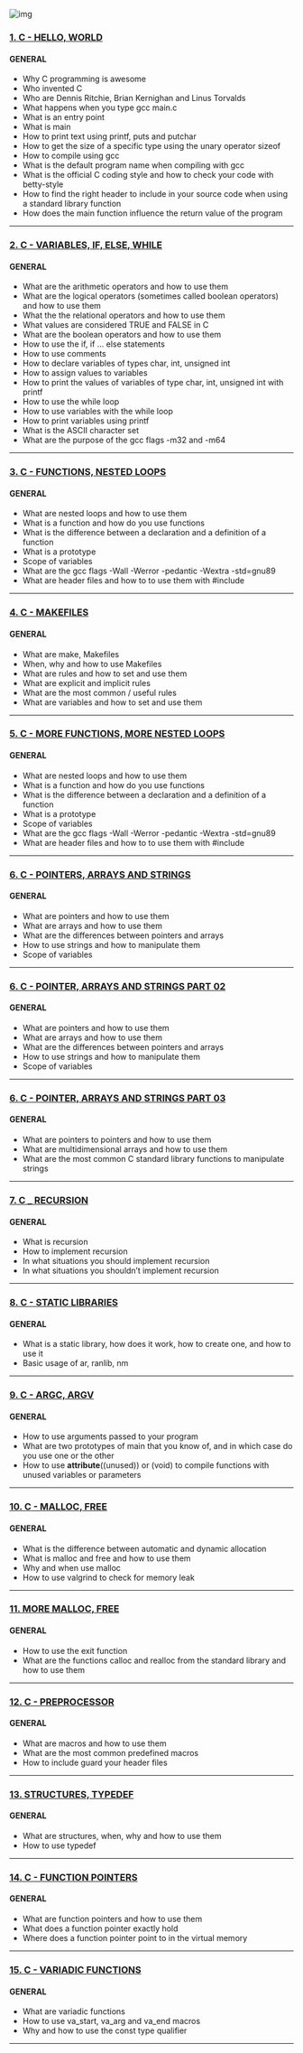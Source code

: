 ![img](https://ict.iitk.ac.in/wp-content/uploads/c-programming-2.jpg)

### [1. C - HELLO, WORLD](https://github.com/MathieuMorel62/holbertonschool-low_level_programming/tree/master/0x00-hello_world)
#### GENERAL

- Why C programming is awesome
- Who invented C 
- Who are Dennis Ritchie, Brian Kernighan and Linus Torvalds
- What happens when you type gcc main.c
- What is an entry point
- What is main
- How to print text using printf, puts and putchar
- How to get the size of a specific type using the unary operator sizeof
- How to compile using gcc
- What is the default program name when compiling with gcc
- What is the official C coding style and how to check your code with betty-style
- How to find the right header to include in your source code when using a standard library function
- How does the main function influence the return value of the program

-------------------------------


### [2. C - VARIABLES, IF, ELSE, WHILE](https://github.com/MathieuMorel62/holbertonschool-low_level_programming/tree/master/variables_if_else_while)
#### GENERAL

- What are the arithmetic operators and how to use them
- What are the logical operators (sometimes called boolean operators) and how to use them
- What the the relational operators and how to use them
- What values are considered TRUE and FALSE in C
- What are the boolean operators and how to use them
- How to use the if, if ... else statements
- How to use comments
- How to declare variables of types char, int, unsigned int
- How to assign values to variables
- How to print the values of variables of type char, int, unsigned int with printf
- How to use the while loop
- How to use variables with the while loop
- How to print variables using printf
- What is the ASCII character set
- What are the purpose of the gcc flags -m32 and -m64

--------------------------------

### [3. C - FUNCTIONS, NESTED LOOPS](https://github.com/MathieuMorel62/holbertonschool-low_level_programming/tree/master/functions_nested_loops)
#### GENERAL

- What are nested loops and how to use them
- What is a function and how do you use functions
- What is the difference between a declaration and a definition of a function
- What is a prototype
- Scope of variables
- What are the gcc flags -Wall -Werror -pedantic -Wextra -std=gnu89
- What are header files and how to to use them with #include

--------------------------------------

### [4. C - MAKEFILES](https://github.com/MathieuMorel62/holbertonschool-low_level_programming/tree/master/makefiles)
#### GENERAL

- What are make, Makefiles
- When, why and how to use Makefiles
- What are rules and how to set and use them
- What are explicit and implicit rules
- What are the most common / useful rules
- What are variables and how to set and use them

----------------------------------

### [5. C - MORE FUNCTIONS, MORE NESTED LOOPS](https://github.com/MathieuMorel62/holbertonschool-low_level_programming/tree/master/more_functions_nested_loops)
#### GENERAL

- What are nested loops and how to use them
- What is a function and how do you use functions
- What is the difference between a declaration and a definition of a function
- What is a prototype
- Scope of variables
- What are the gcc flags -Wall -Werror -pedantic -Wextra -std=gnu89
- What are header files and how to to use them with #include

---------------------------------------

### [6. C - POINTERS, ARRAYS AND STRINGS](https://github.com/MathieuMorel62/holbertonschool-low_level_programming/tree/master/pointers_arrays_strings)
#### GENERAL

- What are pointers and how to use them
- What are arrays and how to use them
- What are the differences between pointers and arrays
- How to use strings and how to manipulate them
- Scope of variables

----------------------------------------

### [6. C - POINTER, ARRAYS AND STRINGS PART 02](https://github.com/MathieuMorel62/holbertonschool-low_level_programming/tree/master/pointers_arrays_strings_part_02)
#### GENERAL

- What are pointers and how to use them
- What are arrays and how to use them
- What are the differences between pointers and arrays
- How to use strings and how to manipulate them
- Scope of variables

----------------------------

### [6. C - POINTER, ARRAYS AND STRINGS PART 03](https://github.com/MathieuMorel62/holbertonschool-low_level_programming/tree/master/pointers_arrays_strings_part_03)
#### GENERAL

- What are pointers to pointers and how to use them
- What are multidimensional arrays and how to use them
- What are the most common C standard library functions to manipulate strings

----------------------------

### [7. C _ RECURSION](https://github.com/MathieuMorel62/holbertonschool-low_level_programming/tree/master/recursion)
#### GENERAL

- What is recursion
- How to implement recursion
- In what situations you should implement recursion
- In what situations you shouldn’t implement recursion

------------------------------

### [8. C - STATIC LIBRARIES](https://github.com/MathieuMorel62/holbertonschool-low_level_programming/tree/master/static_libraries)
#### GENERAL

- What is a static library, how does it work, how to create one, and how to use it
- Basic usage of ar, ranlib, nm

--------------------------------

### [9. C - ARGC, ARGV](https://github.com/MathieuMorel62/holbertonschool-low_level_programming/tree/master/argc_argv)
#### GENERAL

- How to use arguments passed to your program
- What are two prototypes of main that you know of, and in which case do you use one or the other
- How to use __attribute__((unused)) or (void) to compile functions with unused variables or parameters

------------------------------------

### [10. C - MALLOC, FREE](https://github.com/MathieuMorel62/holbertonschool-low_level_programming/tree/master/malloc_free)
#### GENERAL

- What is the difference between automatic and dynamic allocation
- What is malloc and free and how to use them
- Why and when use malloc
- How to use valgrind to check for memory leak

---------------------------------

### [11. MORE MALLOC, FREE](https://github.com/MathieuMorel62/holbertonschool-low_level_programming/tree/master/more_malloc_free)
#### GENERAL

- How to use the exit function
- What are the functions calloc and realloc from the standard library and how to use them

-----------------------------

### [12. C - PREPROCESSOR](https://github.com/MathieuMorel62/holbertonschool-low_level_programming/tree/master/preprocessor)
#### GENERAL

- What are macros and how to use them
- What are the most common predefined macros
- How to include guard your header files

---------------------------------------------

### [13. STRUCTURES, TYPEDEF](https://github.com/MathieuMorel62/holbertonschool-low_level_programming/tree/master/structures_typedef)
#### GENERAL

- What are structures, when, why and how to use them
- How to use typedef

_____________________________________

### [14. C - FUNCTION POINTERS](https://github.com/MathieuMorel62/holbertonschool-low_level_programming/tree/master/function_pointers)
#### GENERAL

- What are function pointers and how to use them
- What does a function pointer exactly hold
- Where does a function pointer point to in the virtual memory

------------------------------------

### [15. C - VARIADIC FUNCTIONS](https://github.com/MathieuMorel62/holbertonschool-low_level_programming/tree/master/variadic_functions)
#### GENERAL

- What are variadic functions
- How to use va_start, va_arg and va_end macros
- Why and how to use the const type qualifier

-----------------------------------

